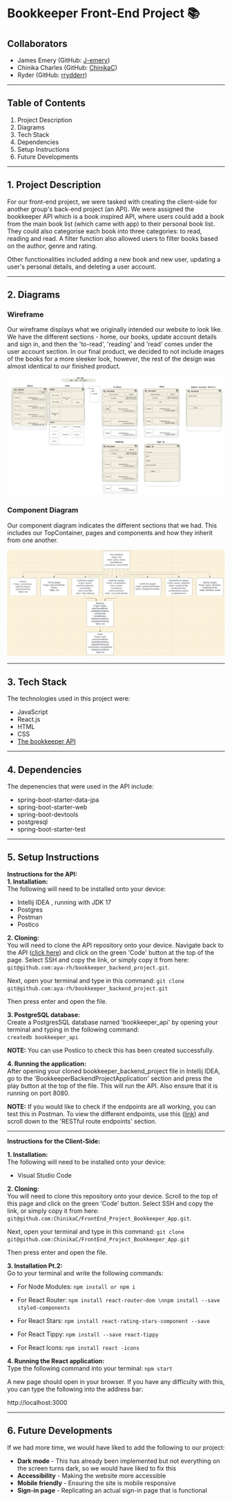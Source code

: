 # Bookkeeper Front-End Project 📚

## Collaborators

- James Emery (GitHub: [J-emery](https://github.com/J-emery))
- Chinika Charles (GitHub: [ChinikaC](https://github.com/ChinikaC))
- Ryder (GitHub: [rrydderr](https://github.com/rrydderr))

<hr />

## Table of Contents
1. Project Description
2. Diagrams
3. Tech Stack
4. Dependencies
5. Setup Instructions
6. Future Developments

<hr />

## 1. Project Description

For our front-end project, we were tasked with creating the client-side for another group's back-end project (an API). We were assigned the bookkeeper API which is a book inspired API, where users could add a book from the main book list (which came with app) to their personal book list. They could also categorise each book into three categories: to read, reading and read. A filter function also allowed users to filter books based on the author, genre and rating. 

Other functionalities included adding a new book and new user, updating a user's personal details, and deleting a user account.

<hr />

## 2. Diagrams

### Wireframe

Our wireframe displays what we originally intended our website to look like. We have the different sections - home, our books, update account details and sign in, and then the 'to-read', 'reading' and 'read' comes under the user account section. In our final product, we decided to not include images of the books for a more sleeker look, however, the rest of the design was almost identical to our finished product.

![Wireframe](images/Wireframe.png)

### Component Diagram

Our component diagram indicates the different sections that we had. This includes our TopContainer, pages and components and how they inherit from one another.

![Component Diagram](images/Component.png)

<hr />

## 3. Tech Stack

The technologies used in this project were:
- JavaScript
- React.js
- HTML
- CSS
- [The bookkeeper API](https://github.com/aya-rh/bookkeeper_backend_project)

<hr />

## 4. Dependencies

The depenencies that were used in the API include:
- spring-boot-starter-data-jpa
- spring-boot-starter-web
- spring-boot-devtools
- postgresql
- spring-boot-starter-test

<hr />

## 5. Setup Instructions

**Instructions for the API:**<br>
**1. Installation:**<br>
The following will need to be installed onto your device:
- Intellij IDEA , running with JDK 17
- Postgres
- Postman
- Postico

**2. Cloning:**<br>
You will need to clone the API repository onto your device. Navigate back to the API ([click here](https://github.com/aya-rh/bookkeeper_backend_project)) and click on the green 'Code' button at the top of the page. Select SSH and copy the link, or simply copy it from here: `git@github.com:aya-rh/bookkeeper_backend_project.git`. 

Next, open your terminal and type in this command:
`git clone git@github.com:aya-rh/bookkeeper_backend_project.git`

Then press enter and open the file.

**3. PostgreSQL database:**<br>
Create a PostgresSQL database named 'bookkeeper_api' by opening your terminal and typing in the following command:<br>
`createdb bookkeeper_api`

**NOTE:** You can use Postico to check this has been created successfully.

**4. Running the application:**<br>
After opening your cloned bookkeeper_backend_project file in Intellij IDEA, go to the 'BookkeeperBackendProjectApplication' section and press the play button at the top of the file. This will run the API. Also ensure that it is running on port 8080.

**NOTE:** If you would like to check if the endpoints are all working, you can test this in Postman. To view the different endpoints, use this ([link](https://github.com/aya-rh/bookkeeper_backend_project)) and scroll down to the 'RESTful route endpoints' section.

 <hr />

 **Instructions for the Client-Side:**<br>

 **1. Installation:**<br>
The following will need to be installed onto your device:
- Visual Studio Code

**2. Cloning:**<br>
You will need to clone this repository onto your device. Scroll to the top of this page and click on the green 'Code' button. Select SSH and copy the link, or simply copy it from here: `git@github.com:ChinikaC/FrontEnd_Project_Bookkeeper_App.git`. 

Next, open your terminal and type in this command:
`git clone git@github.com:ChinikaC/FrontEnd_Project_Bookkeeper_App.git`

Then press enter and open the file.

**3. Installation Pt.2:**<br>
Go to your terminal and write the following commands:
- For Node Modules: `npm install or npm i`

- For React Router: `npm install react-router-dom \nnpm install --save styled-components`

- For React Stars: `npm install react-rating-stars-component --save`

- For React Tippy: `npm install --save react-tippy`

- For React Icons: `npm install react -icons`

**4. Running the React application:**<br>
Type the following command into your terminal:
`npm start`

A new page should open in your browser. If you have any difficulty with this, you can type the following into the address bar:

http://localhost:3000

<hr />

## 6. Future Developments

If we had more time, we would have liked to add the following to our project:
- **Dark mode** - This has already been implemented but not everything on the screen turns dark, so we would have liked to fix this
- **Accessibility** - Making the website more accessible
- **Mobile friendly** - Ensuring the site is mobile responsive
- **Sign-in page** - Replicating an actual sign-in page that is functional



